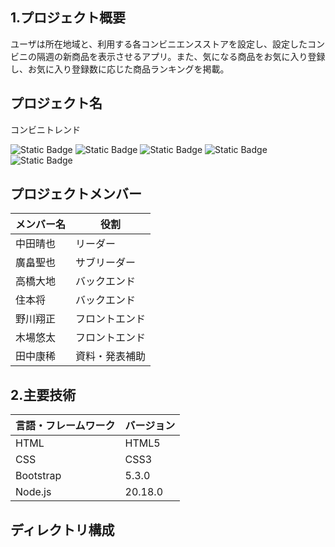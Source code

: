 ## 1.プロジェクト概要
ユーザは所在地域と、利用する各コンビニエンスストアを設定し、設定したコンビニの隔週の新商品を表示させるアプリ。また、気になる商品をお気に入り登録し、お気に入り登録数に応じた商品ランキングを掲載。

## プロジェクト名
コンビニトレンド  

![Static Badge](https://img.shields.io/badge/npm-10.8.2-blue?logo=npm&logoColor=%23CB3837)
![Static Badge](https://img.shields.io/badge/Node.js-20.18.0-blue?logo=nodedotjs&logoColor=%235FA04E)
![Static Badge](https://img.shields.io/badge/HTML-gray?logo=html5&logoColor=%23E34F26)
![Static Badge](https://img.shields.io/badge/CSS-gray?logo=css&logoColor=%23663399)
![Static Badge](https://img.shields.io/badge/bootstrap-5.3.0-blue?logo=bootstrap&logoColor=%237952B3)

## プロジェクトメンバー
| メンバー名            | 役割          |
| -------------------- | ----------    |
| 中田晴也              | リーダー      |
| 廣畠聖也              | サブリーダー   |
| 高橋大地              | バックエンド   |
| 住本将                | バックエンド   |
| 野川翔正              | フロントエンド |
| 木場悠太              | フロントエンド |
| 田中康稀              | 資料・発表補助 |

## 2.主要技術

| 言語・フレームワーク | バージョン |
| -------------------- | ---------- |
| HTML                 | HTML5      |
| CSS                  | CSS3       |
| Bootstrap            | 5.3.0      |
| Node.js              | 20.18.0    |

## ディレクトリ構成
